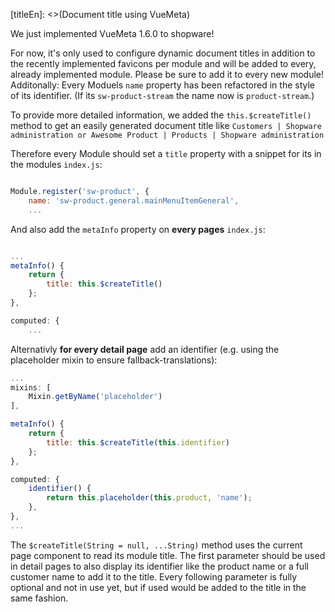 [titleEn]: <>(Document title using VueMeta)

We just implemented VueMeta 1.6.0 to shopware!

For now, it's only used to configure dynamic document titles in addition to the recently implemented favicons per module and will be added to every, already implemented module. Please be sure to add it to every new module! Additonally: Every Moduels `name` property has been refactored in the style of its identifier. (If its `sw-product-stream` the name now is `product-stream`.)

To provide more detailed information, we added the `this.$createTitle()` method to get an easily generated document title like `Customers | Shopware administration or Awesome Product | Products | Shopware administration`

Therefore every Module should set a `title` property with a snippet for its in the modules `index.js`:


```javascript

Module.register('sw-product', {
	name: 'sw-product.general.mainMenuItemGeneral',
	...
```

And also add the `metaInfo` property on **every pages** `index.js`:

```javascript

...
metaInfo() {
	return {
		title: this.$createTitle()
	};
},

computed: {
	...
```

Alternativly **for every detail page** add an identifier (e.g. using the placeholder mixin to ensure fallback-translations):

```javascript
...
mixins: [
	Mixin.getByName('placeholder')
],

metaInfo() {
	return {
		title: this.$createTitle(this.identifier)
	};
},

computed: {
	identifier() {
		return this.placeholder(this.product, 'name');
	},
},
...
```

The `$createTitle(String = null, ...String)` method uses the current page component to read its module title. The first parameter should be used in detail pages to also display its identifier like the product name or a full customer name to add it to the title. Every following parameter is fully optional and not in use yet, but if used would be added to the title in the same fashion.

